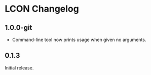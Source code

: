 ﻿# LCON Changelog

## 1.0.0-git

- Command-line tool now prints usage when given no arguments.

## 0.1.3

Initial release.
